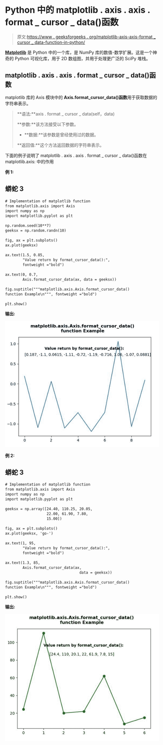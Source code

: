 # Python 中的 matplotlib . axis . axis . format _ cursor _ data()函数

> 原文:[https://www . geeksforgeeks . org/matplotlib-axis-axis-format _ cursor _ data-function-in-python/](https://www.geeksforgeeks.org/matplotlib-axis-axis-format_cursor_data-function-in-python/)

[**Matplotlib**](https://www.geeksforgeeks.org/python-introduction-matplotlib/) 是 Python 中的一个库，是 NumPy 库的数值-数学扩展。这是一个神奇的 Python 可视化库，用于 2D 数组图，并用于处理更广泛的 SciPy 堆栈。

## matplotlib . axis . axis . format _ cursor _ data()函数

matplotlib 库的 Axis 模块中的 **Axis.format_cursor_data()函数**用于获取数据的字符串表示。

> **语法:**axis . format _ cursor _ data(self，data)
> 
> **参数:**该方法接受以下参数。
> 
> *   **数据:**该参数是曾经使用过的数据。
> 
> **返回值:**这个方法返回数据的字符串表示。

下面的例子说明了 matplotlib . axis . axis . format _ cursor _ data()函数在 matplotlib.axis:
中的作用

**例 1:**

## 蟒蛇 3

```
# Implementation of matplotlib function
from matplotlib.axis import Axis
import numpy as np 
import matplotlib.pyplot as plt        

np.random.seed(10**7) 
geeksx = np.random.randn(10) 

fig, ax = plt.subplots() 
ax.plot(geeksx) 

ax.text(1.5, 0.85,  
        "Value return by format_cursor_data():",  
        fontweight ="bold") 

ax.text(0, 0.7, 
        Axis.format_cursor_data(ax, data = geeksx)) 

fig.suptitle("""matplotlib.axis.Axis.format_cursor_data()
function Example\n""", fontweight ="bold")  

plt.show()
```

**输出:**

![](img/3c5e20e407d9d04cd6a64b56dc310d64.png)

**例 2:**

## 蟒蛇 3

```
# Implementation of matplotlib function
from matplotlib.axis import Axis
import numpy as np 
import matplotlib.pyplot as plt        

geeksx = np.array([24.40, 110.25, 20.05, 
                   22.00, 61.90, 7.80, 
                   15.00]) 

fig, ax = plt.subplots() 
ax.plot(geeksx, 'go-') 

ax.text(1, 95, 
        "Value return by format_cursor_data():", 
        fontweight ="bold") 

ax.text(1.3, 85, 
        Axis.format_cursor_data(ax, 
                                  data = geeksx)) 

fig.suptitle("""matplotlib.axis.Axis.format_cursor_data()
function Example\n""", fontweight ="bold")  

plt.show()
```

**输出:**

![](img/2dc66ca31a25d6b1698a7aeef8a2a225.png)